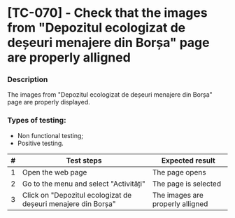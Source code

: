 # **[TC-070] - Check that the images from "Depozitul ecologizat de deșeuri menajere din Borșa" page are properly alligned**

### **Description**

The images from "Depozitul ecologizat de deșeuri menajere din Borșa" page are properly displayed.

### **Types of testing:**

- Non functional testing;
- Positive testing.

| #   | **Test steps**                                                | **Expected result**              |
| --- | ------------------------------------------------------------- | -------------------------------- |
| 1   | Open the web page                                             | The page opens                   |
| 2   | Go to the menu and select "Activități"                        | The page is selected             |
| 3   | Click on "Depozitul ecologizat de deșeuri menajere din Borșa" | The images are properly alligned |
